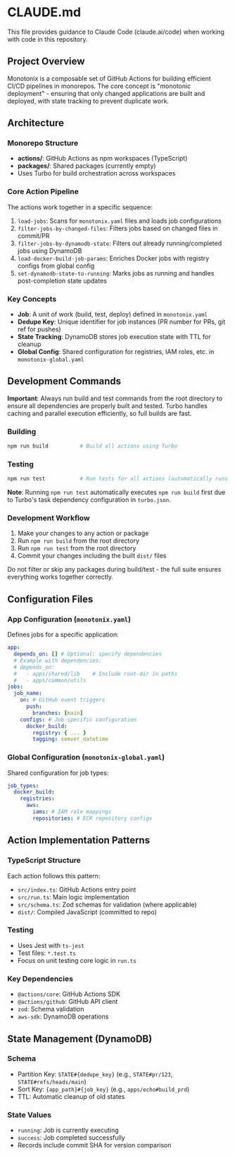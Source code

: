 # CLAUDE.md

This file provides guidance to Claude Code (claude.ai/code) when working with code in this repository.

## Project Overview

Monotonix is a composable set of GitHub Actions for building efficient CI/CD pipelines in monorepos. The core concept is "monotonic deployment" - ensuring that only changed applications are built and deployed, with state tracking to prevent duplicate work.

## Architecture

### Monorepo Structure

- **actions/**: GitHub Actions as npm workspaces (TypeScript)
- **packages/**: Shared packages (currently empty)
- Uses Turbo for build orchestration across workspaces

### Core Action Pipeline

The actions work together in a specific sequence:

1. `load-jobs`: Scans for `monotonix.yaml` files and loads job configurations
2. `filter-jobs-by-changed-files`: Filters jobs based on changed files in commit/PR
3. `filter-jobs-by-dynamodb-state`: Filters out already running/completed jobs using DynamoDB
4. `load-docker-build-job-params`: Enriches Docker jobs with registry configs from global config
5. `set-dynamodb-state-to-running`: Marks jobs as running and handles post-completion state updates

### Key Concepts

- **Job**: A unit of work (build, test, deploy) defined in `monotonix.yaml`
- **Dedupe Key**: Unique identifier for job instances (PR number for PRs, git ref for pushes)
- **State Tracking**: DynamoDB stores job execution state with TTL for cleanup
- **Global Config**: Shared configuration for registries, IAM roles, etc. in `monotonix-global.yaml`

## Development Commands

**Important**: Always run build and test commands from the root directory to ensure all dependencies are properly built and tested. Turbo handles caching and parallel execution efficiently, so full builds are fast.

### Building

```bash
npm run build          # Build all actions using Turbo
```

### Testing

```bash
npm run test           # Run tests for all actions (automatically runs build first)
```

**Note**: Running `npm run test` automatically executes `npm run build` first due to Turbo's task dependency configuration in `turbo.json`.

### Development Workflow

1. Make your changes to any action or package
2. Run `npm run build` from the root directory
3. Run `npm run test` from the root directory
4. Commit your changes including the built `dist/` files

Do not filter or skip any packages during build/test - the full suite ensures everything works together correctly.

## Configuration Files

### App Configuration (`monotonix.yaml`)

Defines jobs for a specific application:

```yaml
app:
  depends_on: [] # Optional: specify dependencies
  # Example with dependencies:
  # depends_on:
  #   - apps/shared/lib    # Include root-dir in paths
  #   - apps/common/utils
jobs:
  job_name:
    on: # GitHub event triggers
      push:
        branches: [main]
    configs: # Job-specific configuration
      docker_build:
        registry: { ... }
        tagging: semver_datetime
```

### Global Configuration (`monotonix-global.yaml`)

Shared configuration for job types:

```yaml
job_types:
  docker_build:
    registries:
      aws:
        iams: # IAM role mappings
        repositories: # ECR repository configs
```

## Action Implementation Patterns

### TypeScript Structure

Each action follows this pattern:

- `src/index.ts`: GitHub Actions entry point
- `src/run.ts`: Main logic implementation
- `src/schema.ts`: Zod schemas for validation (where applicable)
- `dist/`: Compiled JavaScript (committed to repo)

### Testing

- Uses Jest with `ts-jest`
- Test files: `*.test.ts`
- Focus on unit testing core logic in `run.ts`

### Key Dependencies

- `@actions/core`: GitHub Actions SDK
- `@actions/github`: GitHub API client
- `zod`: Schema validation
- `aws-sdk`: DynamoDB operations

## State Management (DynamoDB)

### Schema

- Partition Key: `STATE#{dedupe_key}` (e.g., `STATE#pr/123`, `STATE#refs/heads/main`)
- Sort Key: `{app_path}#{job_key}` (e.g., `apps/echo#build_prd`)
- TTL: Automatic cleanup of old states

### State Values

- `running`: Job is currently executing
- `success`: Job completed successfully
- Records include commit SHA for version comparison
